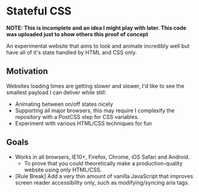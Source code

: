 # Stateful CSS

**NOTE: This is incomplete and an idea I might play with later. This code was uploaded just to show others this proof of concept**

An experimental website that aims to look and animate incredibly well but have all of it's state handled by HTML and CSS only.

## Motivation

Websites loading times are getting slower and slower, I'd like to see the smallest payload I can deliver while still:
- Animating between on/off states nicely
- Supporting all major browsers, this may require I complexify the repository with a PostCSS step for CSS variables.
- Experiment with various HTML/CSS techniques for fun

## Goals

- Works in all browsers, IE10+, Firefox, Chrome, iOS Safari and Android.
  - To prove that you could theoretically make a production-quality website using only HTML/CSS. 
- [Rule Break] Add a very thin amount of vanilla JavaScript that improves screen reader accessibility only, such as modifying/syncing aria tags.
